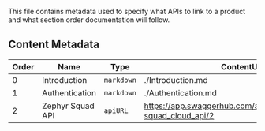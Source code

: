This file contains metadata used to specify what APIs to link to a product and what section order documentation will follow.

## Content Metadata

| Order | Name | Type | ContentURL |
| ----- | ---- | ---- | ---------- |
| 0 | Introduction | `markdown` | ./Introduction.md |
| 1 | Authentication | `markdown` | ./Authentication.md |
| 2 | Zephyr Squad API | `apiURL` | https://app.swaggerhub.com/apis/smartbear/zephyr-squad_cloud_api/2 |